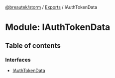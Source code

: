 [@breautek/storm](../README.md) / [Exports](../modules.md) / IAuthTokenData

# Module: IAuthTokenData

## Table of contents

### Interfaces

- [IAuthTokenData](../interfaces/iauthtokendata.iauthtokendata-1.md)
